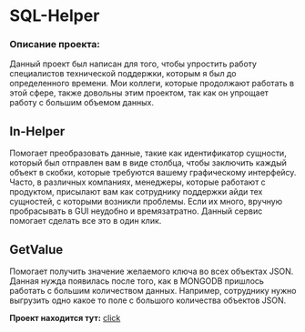 # SQL-Helper
### Описание проекта:
Данный проект был написан для того, чтобы упростить работу специалистов технической поддержки, которым я был до определенного времени. Мои коллеги, которые продолжают работать в этой сфере, также довольны этим проектом, так как он упрощает работу с большим объемом данных.
## In-Helper
Помогает преобразовать данные, такие как идентификатор сущности, который был отправлен вам в виде столбца, чтобы заключить каждый объект в скобки, которые требуются вашему графическому интерфейсу. Часто, в различных компаниях, менеджеры, которые работают с продуктом, присылают вам как сотруднику поддержки айди тех сущностей, с которыми возникли проблемы. Если их много, вручную пробрасывать в GUI неудобно и времязатратно. Данный сервис помогает сделать все это в один клик.
## GetValue
Помогает получить значение желаемого ключа во всех объектах JSON. Данная нужда появилась после того, как в MONGODB пришлось работать с большим количеством данных. Например, сотруднику нужно выгрузить одно какое то поле с большого количества объектов JSON. 

**Проект находится тут:** [click](https://senpaisun.github.io/sql-helper/)
